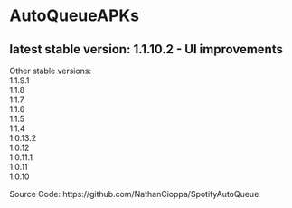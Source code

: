 # AutoQueueAPKs <br>
<h2>latest stable version: 1.1.10.2 - UI improvements</h2>
<p>Other stable versions: <br>
1.1.9.1 <br>
1.1.8 <br>
1.1.7 <br>
1.1.6 <br>
1.1.5 <br>
1.1.4<br>
1.0.13.2 <br>
1.0.12 <br>
1.0.11.1 <br>
1.0.11 <br>
1.0.10

<p>Source Code: <link>https://github.com/NathanCioppa/SpotifyAutoQueue
